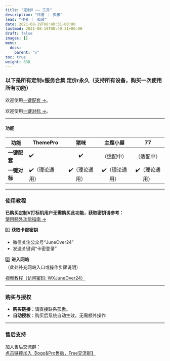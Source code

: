 ```yaml
---
title: "定制V —— 工具"
description: "作者 ｜ 孤傲"
lead: "作者 ｜ 孤傲"
date: 2021-08-19T08:49:31+00:00
lastmod: 2021-08-19T08:49:31+00:00
draft: false
images: []
menu:
  docs:
    parent: "v"
toc: true
weight: 830
---
```


### 以下是所有定制v服务合集 定价r永久（支持所有设备，购买一次使用所有功能）

欢迎使用[一键配套 →](/docs/extra_service/v/Supportingfacilities/)。

欢迎使用[一键对标 →](/docs/extra_service/v/Icon/)。


---

#### 功能

| 功能          | ThemePro          | 猪咪 | 主题小屋 | 77 |
|---------------|--------------------|:----------:|:----------:|:--------------:|
| **一键配套**       | ✔️ | ✔️         | （适配中）         | （适配中）             |
| **一键对标**       | ✔️（理论通用） | ✔️（理论通用）         | ✔️（理论通用）         | ✔️（理论通用）             |

---

### 使用教程  

**已购买定制V打标机用户无需购买此功能，获取密钥请参考：**  
[使用额外功能指南 →](/mark_user/general/useextraservice/)  

1️⃣ **获取卡密密钥**  

- 微信关注公众号“JuneOver24”  
- 发送关键词“卡密登录”  

2️⃣ **进入网站**  
（此处补充网站入口或操作步骤说明）

[视频教程（访问密码: WXJuneOver24）](https://url69.ctfile.com/d/22031369-65046580-3246ae?p=WXJuneOver24)

---

### 购买与授权  

- **购买链接**：请直接联系孤傲。
- **自动授权**：购买后系统自动生效，无需额外操作  

---

### 售后支持  

加入售后交流群：  
[点击链接加入【logo&Pro售后，Free交流群】](https://qm.qq.com/q/BrPUdXGm6Q)
